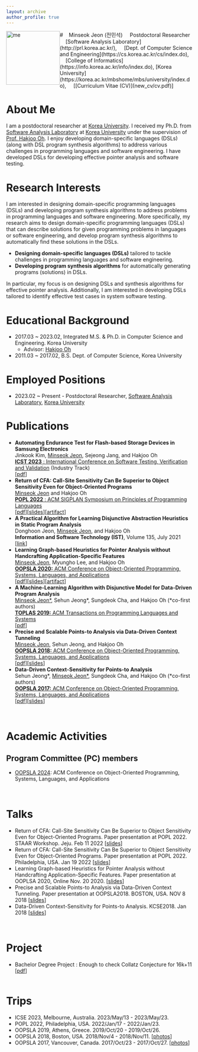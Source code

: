 ```yaml
---
layout: archive
author_profile: true
---
```


<img src="images/me.png" alt="me" width="145" style="float: left"/>
# &nbsp;&nbsp;&nbsp;Minseok Jeon (전민석)  
&nbsp;&nbsp;&nbsp; Postdoctoral Researcher  
&nbsp;&nbsp;&nbsp; [Software Analysis Laboratory](http://prl.korea.ac.kr/),  
&nbsp;&nbsp;&nbsp; [Dept. of Computer Science and Engineering](https://cs.korea.ac.kr/cs/index.do),    
&nbsp;&nbsp;&nbsp; [College of Informatics](https://info.korea.ac.kr/info/index.do), [Korea University](https://korea.ac.kr/mbshome/mbs/university/index.do),    
&nbsp;&nbsp;&nbsp; [[Curriculum Vitae (CV)](new_cv/cv.pdf)]  
  
  
  
  
# About Me
I am a postdoctoral researcher at [Korea University](https://www.korea.ac.kr/). 
I received my Ph.D. from [Software Analysis Laboratory](https://prl.korea.ac.kr/) at [Korea University](https://www.korea.ac.kr/) under the supervision of [Prof. Hakjoo Oh](https://prl.korea.ac.kr/members/hakjoo-oh/). 
I enjoy developing domain-specific languages (DSLs) (along with DSL program synthesis algorithms) to address various challenges in programming languages and software engineering. 
I have developed DSLs for developing effective pointer analysis and software testing. 


# Research Interests
 I am interested in designing domain-specific programming languages (DSLs) and developing program synthesis algorithms to address problems in programming languages and software engineering.
 More specifically, my research aims to design domain-specific programming languages (DSLs) that can describe solutions for given programming problems in languages or software engineering, and develop program synthesis algorithms to automatically find these solutions in the DSLs.

+ **Designing domain-specific languages (DSLs)** tailored to tackle challenges in programming languages and software engineering.
+ **Developing program synthesis algorithms** for automatically generating programs (solutions) in DSLs.

In particular, my focus is on designing DSLs and synthesis algorithms for effective pointer analysis.
Additionally, I am interested in developing DSLs tailored to identify effective test cases in system software testing.




# Educational Background
+ 2017.03 ~ 2023.02, Integrated M.S. & Ph.D. in Computer Science and Engineering. Korea University
    * Advisor: [Hakjoo Oh](https://prl.korea.ac.kr/members/hakjoo-oh/)
+ 2011.03 ~ 2017.02, B.S. Dept. of Computer Science, Korea University


# Employed Positions 
+ 2023.02 ~ Present - Postdoctoral Researcher, [Software Analysis Laboratory](http://prl.korea.ac.kr/), [Korea University](https://www.korea.ac.kr/)




# Publications 
+ **Automating Endurance Test for Flash-based Storage Devices in Samsung Electronics**  
  Jinkook Kim, <u>Minseok Jeon</u>, Sejeong Jang, and Hakjoo Oh  
  [**ICST 2023** : International Conference on Software Testing, Verification and Validation](https://conf.researchr.org/track/icst-2023/icst-2023-industry?) (Industry Track)  
  [[pdf](/papers/ARES.pdf)]
+ **Return of CFA: Call-Site Sensitivity Can Be Superior to Object Sensitivity Even for Object-Oriented Programs**  
  <u>Minseok Jeon</u> and Hakjoo Oh  
  [**POPL 2022** : ACM SIGPLAN Symposium on Principles of Programming Languages](https://popl22.sigplan.org/track/POPL-2022-popl-research-papers)  
  [[pdf](/papers/POPL22_Obj2CFA.pdf)][[slides](/papers/POPL22_slides.pdf)][[artifact](https://github.com/kupl/Obj2CFA)]
+ **A Practical Algorithm for Learning Disjunctive Abstraction Heuristics in Static Program Analysis**  
  Donghoon Jeon, <u>Minseok Jeon</u>, and Hakjoo Oh  
  **Information and Software Technology (IST)**, Volume 135, July 2021  
  [[link](https://www.sciencedirect.com/science/article/abs/pii/S0950584921000471?dgcid=coauthor)]
+ **Learning Graph-based Heuristics for Pointer Analysis without Handcrafting Application-Specific Features**  
  <u>Minseok Jeon</u>, Myungho Lee, and Hakjoo Oh   
  [**OOPSLA 2020:** ACM Conference on Object-Oriented Programming, Systems, Languages, and Applications](https://2020.splashcon.org/track/splash-2020-OOPSLA)  
  [[pdf](/papers/Graphick.pdf)][[slides](/papers/oopsla2020_slide.pdf)][[artifact](https://github.com/kupl/Graphick)]
+ **A Machine-Learning Algorithm with Disjunctive Model for Data-Driven Program Analysis**   
  <u>Minseok Jeon*</u>, Sehun Jeong\*, Sungdeok Cha, and Hakjoo Oh (\*co-first authors)  
  [**TOPLAS 2019:** ACM Transactions on Programming Languages and Systems](https://dl.acm.org/doi/10.1145/3293607)  
  [[pdf](/papers/TOPLAS19.pdf)]
+ **Precise and Scalable Points-to Analysis via Data-Driven Context Tunneling**  
  <u>Minseok Jeon</u>, Sehun Jeong, and Hakjoo Oh  
  [**OOPSLA 2018:** ACM Conference on Object-Oriented Programming, Systems, Languages, and Applications](https://2018.splashcon.org/track/splash-2018-OOPSLA)  
  [[pdf](/papers/oopsla18_paper.pdf)][[slides](/papers/oopsla18_slides.pdf)]
+ **Data-Driven Context-Sensitivity for Points-to Analysis**  
  Sehun Jeong\*, <u>Minseok Jeon*</u>, Sungdeok Cha, and Hakjoo Oh (\*co-first authors)  
  [**OOPSLA 2017:** ACM Conference on Object-Oriented Programming, Systems, Languages, and Applications](https://2017.splashcon.org/track/splash-2017-OOPSLA)    
  [[pdf](/papers/oopsla17a.pdf)][[slides](/papers/oopsla17_slides_jeong_jeon.pdf)]
  
&nbsp;  
  
# Academic Activities
## Program Committee (PC) members
+ [OOPSLA 2024](https://2024.splashcon.org/track/splash-2024-oopsla): ACM Conference on Object-Oriented Programming, Systems, Languages, and Applications

  
&nbsp;  
# Talks
+ Return of CFA: Call-Site Sensitivity Can Be Superior to Object Sensitivity Even for Object-Oriented Programs. Paper presentation at POPL 2022. STAAR Workshop. Jeju. Feb 11 2022 [[slides](/papers/CFA_slides.pdf)]
+ Return of CFA: Call-Site Sensitivity Can Be Superior to Object Sensitivity Even for Object-Oriented Programs. Paper presentation at POPL 2022. Philadelphia, USA. Jan 19 2022 [[slides](/papers/POPL22_slides.pdf)]
+ Learning Graph-based Heuristics for Pointer Analysis without Handcrafting Application-Specific Features. Paper presentation at OOPLSA 2020, Online Nov. 20 2020. [[slides](/papers/oopsla2020_slide.pdf)] 
+ Precise and Scalable Points-to Analysis via Data-Driven Context Tunneling. Paper presentation at OOPSLA2018. BOSTON, USA. NOV 8 2018 [[slides](/papers/oopsla18_slides.pdf)]
+ Data-Driven Context-Sensitivity for Points-to Analysis. KCSE2018. Jan 2018 [[slides](/papers/KCSESlide.pdf)]
  
&nbsp;  
  
  
# Project
+ Bachelor Degree Project : Enough to check Collatz Conjecture for 16k+11 [[pdf](/papers/ccPaper.pdf)]  
&nbsp;  
  
  
# Trips
+ ICSE 2023, Melbourne, Australia. 2023/May/13 - 2023/May/23. 
+ POPL 2022, Philadelphia, USA. 2022/Jan/17 - 2022/Jan/23. 
+ OOPSLA 2019, Athens, Greece. 2019/Oct/20 - 2019/Oct/26. 
+ OOPSLA 2018, Boston, USA. 2018/Nov/4 - 2018/Nov/11. [[photos](https://photos.google.com/share/AF1QipP7fy5Ns5z4Sy1TYTuPEp77spDsrG6wZPjp2LxGqDA2WKlmwOmFHuG4uRxETTGpFw?key=WGhVOWtPRkpLS0xpWEpKVEthNWczZXpxV0ZvNUlR)] 
+ OOPSLA 2017, Vancouver, Canada. 2017/Oct/23 - 2017/Oct/27. [[photos](https://photos.google.com/share/AF1QipMzIt3Jd4yTlwBg-at0ocKlGelQ08QT3M13hP6b79Xo4IE8xGLBvwxzMlmL8gYXYw?key=Z0tQOFV3RDFsRXNfc1ExQ2haWDRJTFlBZkZHQkFR)] 
  
  
  


